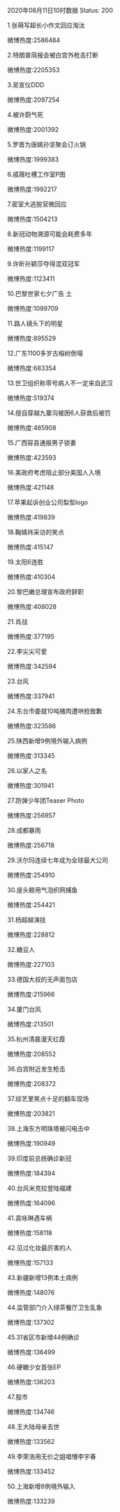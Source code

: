 2020年08月11日10时数据
Status: 200

1.张萌写超长小作文回应淘汰

微博热度:2586484

2.特朗普简报会被白宫外枪击打断

微博热度:2205353

3.吴宣仪DDD

微博热度:2097254

4.被许蔚气死

微博热度:2001392

5.罗晋为唐嫣孙坚聚会订火锅

微博热度:1999383

6.戚薇吐槽工作室P图

微博热度:1992217

7.密室大逃脱官微回应

微博热度:1504213

8.新冠动物溯源可能会耗费多年

微博热度:1199117

9.许昕孙颖莎夺得混双冠军

微博热度:1123411

10.巴黎世家七夕广告 土

微博热度:1099709

11.路人镜头下的明星

微博热度:895529

12.广东1100多岁古榕树倒塌

微博热度:683354

13.世卫组织称零号病人不一定来自武汉

微博热度:519374

14.擅自穿越九寨沟被困6人获救后被罚

微博热度:485908

15.广西容县通报男子锁妻

微博热度:423593

16.美政府考虑阻止部分美国人入境

微博热度:421148

17.苹果起诉创业公司梨型logo

微博热度:419839

18.鞠婧祎采访的笑点

微博热度:415147

19.太阳6连胜

微博热度:410304

20.黎巴嫩总理宣布政府辞职

微博热度:408028

21.肖战

微博热度:377195

22.李尖尖可爱

微博热度:342594

23.台风

微博热度:337941

24.东台市委就10吨猪肉遭哄抢致歉

微博热度:323586

25.陕西新增9例境外输入病例

微博热度:313345

26.以家人之名

微博热度:301941

27.防弹少年团Teaser Photo

微博热度:256957

28.成都暴雨

微博热度:256718

29.沃尔玛连续七年成为全球最大公司

微博热度:254910

30.座头鲸用气泡织网捕鱼

微博热度:254421

31.杨超越演技

微博热度:228812

32.糖豆人

微博热度:227103

33.德国大叔的无声面包店

微博热度:215966

34.厦门台风

微博热度:213501

35.杭州清晨漫天红霞

微博热度:208552

36.白宫附近发生枪击

微博热度:208372

37.综艺里笑点十足的翻车现场

微博热度:203821

38.上海东方明珠塔被闪电击中

微博热度:190949

39.印度前总统确诊新冠

微博热度:184394

40.台风米克拉登陆福建

微博热度:164096

41.袁咏琳遇车祸

微博热度:158118

42.见过化妆最厉害的人

微博热度:157133

43.新疆新增13例本土病例

微博热度:148076

44.监管部门介入绿茶餐厅卫生乱象

微博热度:137302

45.31省区市新增44例确诊

微博热度:136499

46.硬糖少女首张EP

微博热度:136203

47.股市

微博热度:134746

48.王大陆母亲去世

微博热度:133562

49.李荣浩用无价之姐唱懵李宇春

微博热度:133452

50.上海新增8例境外输入

微博热度:133239

